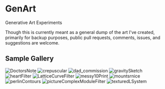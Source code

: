 # GenArt
Generative Art Experiments

Though this is currently meant as a general dump of the art I've created, primarily for backup purposes, public pull requests, comments, issues, and suggestions are welcome.

## Sample Gallery
![DoctorsNote](https://github.com/tetrismegistus/GenArt/blob/main/general_sketches/DoctorsNote/mySketch1652897053525.png)
![crepuscular](https://github.com/tetrismegistus/GenArt/blob/main/general_sketches/crepuscular/mySketch1652992364061.png)
![dad_commission](https://github.com/tetrismegistus/GenArt/blob/main/general_sketches/dad_commission/frames/gif-000.png)
![gravitySketch](https://github.com/tetrismegistus/GenArt/blob/main/general_sketches/gravitySketch/mySketch1653169432825.png)
![heartFilter](https://github.com/tetrismegistus/GenArt/blob/main/general_sketches/heartFilter/love.png)
![LatticeCurveFilter](https://github.com/tetrismegistus/GenArt/blob/main/general_sketches/latticeCurveFilter/mySketch1655339030367.png)
![messy10Print](https://github.com/tetrismegistus/GenArt/blob/main/general_sketches/messy_10print/lineStudy_1657075566748.png)
![mountsrnice](https://github.com/tetrismegistus/GenArt/blob/main/general_sketches/mountainsrnice/mountains.png)
![perlinContours](https://github.com/tetrismegistus/GenArt/blob/main/general_sketches/perlinContours/mySketch1655507663582.png)
![pictureComplexModuleFilter](https://github.com/tetrismegistus/GenArt/blob/main/general_sketches/pictureComplexModuleFilter/frames/samus.gif)
![texturedLSystem](https://github.com/tetrismegistus/GenArt/blob/main/general_sketches/texturedLSystem/mySketch1655844253079.png)
 

